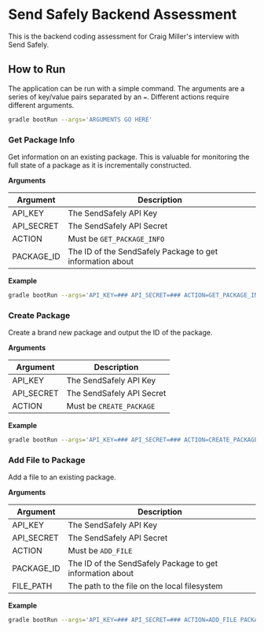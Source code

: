 # Send Safely Backend Assessment

This is the backend coding assessment for Craig Miller's interview with Send Safely.

## How to Run 

The application can be run with a simple command. The arguments are a series of key/value pairs separated by an `=`. Different actions require different arguments.

```bash
gradle bootRun --args='ARGUMENTS GO HERE'
```

### Get Package Info

Get information on an existing package. This is valuable for monitoring the full state of a package as it is incrementally constructed.

**Arguments**

| Argument   | Description                                               |
|------------|-----------------------------------------------------------|
| API_KEY    | The SendSafely API Key                                    |
| API_SECRET | The SendSafely API Secret                                 |
| ACTION     | Must be `GET_PACKAGE_INFO`                                |
| PACKAGE_ID | The ID of the SendSafely Package to get information about |

**Example**

```bash
gradle bootRun --args='API_KEY=### API_SECRET=### ACTION=GET_PACKAGE_INFO PACKAGE_ID=###'
```

### Create Package

Create a brand new package and output the ID of the package.

**Arguments**

| Argument   | Description               |
|------------|---------------------------|
| API_KEY    | The SendSafely API Key    |
| API_SECRET | The SendSafely API Secret |
| ACTION     | Must be `CREATE_PACKAGE`  |

**Example**

```bash
gradle bootRun --args='API_KEY=### API_SECRET=### ACTION=CREATE_PACKAGE'
```

### Add File to Package

Add a file to an existing package.

**Arguments**

| Argument   | Description                                               |
|------------|-----------------------------------------------------------|
| API_KEY    | The SendSafely API Key                                    |
| API_SECRET | The SendSafely API Secret                                 |
| ACTION     | Must be `ADD_FILE`                                        |
| PACKAGE_ID | The ID of the SendSafely Package to get information about |
| FILE_PATH  | The path to the file on the local filesystem              |

**Example**

```bash
gradle bootRun --args='API_KEY=### API_SECRET=### ACTION=ADD_FILE PACKAGE_ID=### FILE_PATH=###'
```